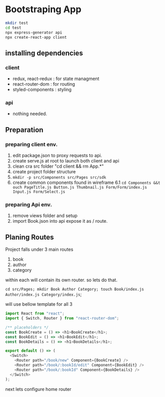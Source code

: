 # Bootstraping App

```sh
mkdir test
cd test
npx express-generator api
npx create-react-app client
```

## installing dependencies

### client

- redux, react-redux : for state managment
- react-router-dom : for routing
- styled-components : styling

### api

- nothing needed.

## Preparation

### preparing client env.

1. edit package.json to proxy requests to api.
2. create serve.js at root to launch both client and api
3. clean cra src folder "cd client && rm App.\*"
4. create project folder structure
5. `mkdir -p src/Components src/Pages src/sdk`
6. create common components found in wireframe
   6.1 `cd Components &&t ouch PageTitle.js Button.js Thumbnail.js Form/Form/index.js Input.js Form/Select.js`

### preparing Api env.

1. remove views folder and setup
2. import Book.json into api expose it as / route.

## Planing Routes

Project falls under 3 main routes

1. book
2. author
3. category

within each will contain its own router. so lets do that.

`cd src/Pages; mkdir Book Author Category; touch Book/index.js Author/index.js Category/index.js`;

will use bellow template for all 3

```js
import React from "react";
import { Switch, Router } from "react-router-dom";

/** placeholders */
const BookCreate = () => <h1>BookCreate</h1>;
const BookEdit = () => <h1>BookEdit</h1>;
const BookDetails = () => <h1>BookDetails</h1>;

export default () => (
  <Switch>
    <Router path="/book/new" Component={BookCreate} />
    <Router path="/book/:bookId/edit" Component={BookEdit} />
    <Router path="/book/:bookId" Component={BookDetails} />
  </Switch>
);
```

next lets configure home router
